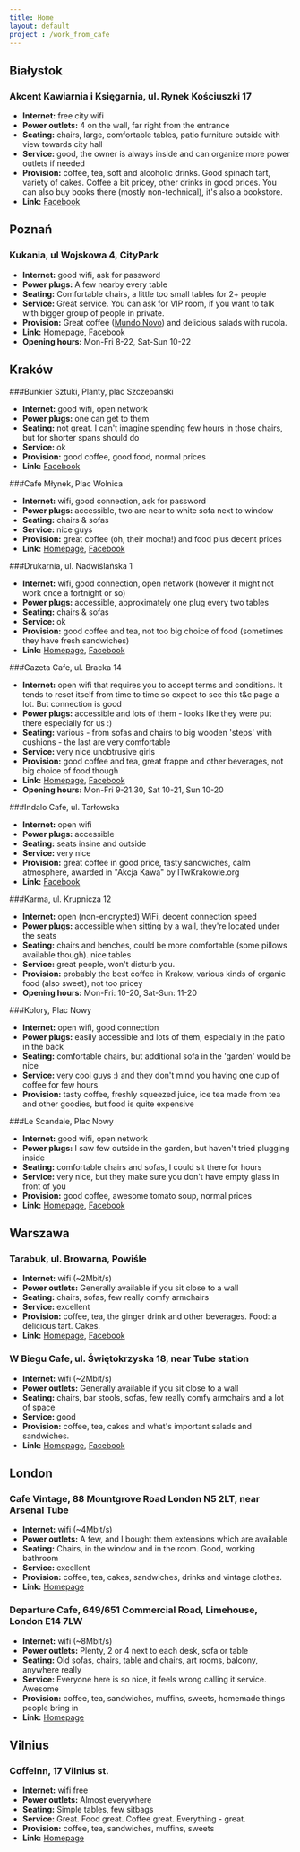 ```yaml
---
title: Home
layout: default
project : /work_from_cafe
---
```


Białystok
--------

### Akcent Kawiarnia i Księgarnia, ul. Rynek Kościuszki 17
* __Internet:__ free city wifi
* __Power outlets:__ 4 on the wall, far right from the entrance
* __Seating:__ chairs, large, comfortable tables, patio furniture outside with view towards city hall
* __Service:__ good, the owner is always inside and can organize more power outlets if needed
* __Provision:__ coffee, tea, soft and alcoholic drinks. Good spinach tart, variety of cakes. Coffee a bit pricey, other drinks in good prices. You can also buy books there (mostly non-technical), it's also a bookstore.
* __Link:__ [Facebook](http://www.facebook.com/pages/Kawiarnia-Akcent/139389146143599)

Poznań
------

### Kukania, ul Wojskowa 4, CityPark
* __Internet:__ good wifi, ask for password
* __Power plugs:__ A few nearby every table
* __Seating:__ Comfortable chairs, a little too small tables for 2+ people
* __Service:__ Great service. You can ask for VIP room, if you want to talk with bigger group of people in private.
* __Provision:__ Great coffee ([Mundo Novo](http://www.unoespresso.pl/nasza_oferta/kawa/41/52.html)) and delicious salads with rucola.
* __Link:__ [Homepage](http://www.kukania.pl/), [Facebook](https://www.facebook.com/pages/Kukania-CafeBar/124864080931538)
* __Opening hours:__ Mon-Fri 8-22, Sat-Sun 10-22

Kraków
------

###Bunkier Sztuki, Planty, plac Szczepanski

* __Internet:__ good wifi, open network
* __Power plugs:__ one can get to them
* __Seating:__ not great. I can't imagine spending few hours in those chairs, but for shorter spans should do 
* __Service:__ ok
* __Provision:__ good coffee, good food, normal prices
* __Link:__ [Facebook](http://www.facebook.com/group.php?gid=57554203936)

###Cafe Młynek, Plac Wolnica

* __Internet:__ wifi, good connection, ask for password
* __Power plugs:__ accessible, two are near to white sofa next to window
* __Seating:__ chairs & sofas
* __Service:__ nice guys
* __Provision:__ great coffee (oh, their mocha!) and food plus decent prices
* __Link:__ [Homepage](http://www.cafemlynek.pl/), [Facebook](http://www.facebook.com/pages/Cafe-M%C5%82ynek/178696854321)

###Drukarnia, ul. Nadwiślańska 1

* __Internet:__ wifi, good connection, open network (however it might not work once a fortnight or so)
* __Power plugs:__ accessible, approximately one plug every two tables
* __Seating:__ chairs & sofas
* __Service:__ ok
* __Provision:__ good coffee and tea, not too big choice of food (sometimes they have fresh sandwiches)
* __Link:__ [Homepage](http://http://www.drukarnia_podgorze.republika.pl/), [Facebook](http://www.facebook.com/pages/Drukarnia-Jazz-Club/92289934116)

###Gazeta Cafe, ul. Bracka 14

* __Internet:__ open wifi that requires you to accept terms and conditions. It tends to reset itself from time to time so expect to see this t&c page a lot. But connection is good 
* __Power plugs:__ accessible and lots of them - looks like they were put there especially for us :)
* __Seating:__ various - from sofas and chairs to big wooden 'steps' with cushions - the last are very comfortable
* __Service:__ very nice unobtrusive girls
* __Provision:__ good coffee and tea, great frappe and other beverages, not big choice of food though
* __Link:__ [Homepage](http://www.gazetacafe.pl/), [Facebook](http://www.facebook.com/pages/Gazeta-Cafe-Kraków/111777562170435)
* __Opening hours:__ Mon-Fri 9-21.30, Sat 10-21, Sun 10-20

###Indalo Cafe, ul. Tarłowska

* __Internet:__ open wifi
* __Power plugs:__ accessible
* __Seating:__ seats insine and outside
* __Service:__ very nice
* __Provision:__ great coffee in good price, tasty sandwiches, calm atmosphere, awarded in "Akcja Kawa" by ITwKrakowie.org
* __Link:__ [Facebook](http://www.facebook.com/Indalo.Cafe)

###Karma, ul. Krupnicza 12

* __Internet:__ open (non-encrypted) WiFi, decent connection speed
* __Power plugs:__ accessible when sitting by a wall, they're located under the seats
* __Seating:__ chairs and benches, could be more comfortable (some pillows available though). nice tables
* __Service:__ great people, won't disturb you.
* __Provision:__ probably the best coffee in Krakow, various kinds of organic food (also sweet), not too pricey
* __Opening hours:__ Mon-Fri: 10-20, Sat-Sun: 11-20 

###Kolory, Plac Nowy

* __Internet:__ open wifi, good connection
* __Power plugs:__ easily accessible and lots of them, especially in the patio in the back
* __Seating:__ comfortable chairs, but additional sofa in the 'garden' would be nice
* __Service:__ very cool guys :) and they don't mind you having one cup of coffee for few hours
* __Provision:__ tasty coffee, freshly squeezed juice, ice tea made from tea and other goodies, but food is quite expensive

###Le Scandale, Plac Nowy

* __Internet:__ good wifi, open network
* __Power plugs:__ I saw few outside in the garden, but haven't tried plugging inside
* __Seating:__ comfortable chairs and sofas, I could sit there for hours
* __Service:__ very nice, but they make sure you don't have empty glass in front of you
* __Provision:__ good coffee, awesome tomato soup, normal prices
* __Link:__ [Homepage](http://www.lescandale.pl/kazimierz/onas.html), [Facebook](http://www.facebook.com/LeScandale)


Warszawa
--------

### Tarabuk, ul. Browarna, Powiśle
* __Internet:__ wifi (~2Mbit/s)
* __Power outlets:__ Generally available if you sit close to a wall
* __Seating:__ chairs, sofas, few really comfy armchairs
* __Service:__ excellent
* __Provision:__ coffee, tea, the ginger drink and other beverages. Food: a delicious tart. Cakes.
* __Link:__ [Homepage](http://www.tarabuk.pl/), [Facebook](http://pl-pl.facebook.com/Tarabuk)

### W Biegu Cafe, ul. Świętokrzyska 18, near Tube station
* __Internet:__ wifi (~2Mbit/s)
* __Power outlets:__ Generally available if you sit close to a wall
* __Seating:__ chairs, bar stools, sofas, few really comfy armchairs and a lot of space
* __Service:__ good
* __Provision:__ coffee, tea, cakes and what's important salads and sandwiches.
* __Link:__ [Homepage](http://www.wbiegucafe.pl/), [Facebook](http://www.facebook.com/wbiegucafebyjacobskronung)


London
------

### Cafe Vintage, 88 Mountgrove Road London N5 2LT, near Arsenal Tube 
* __Internet:__ wifi (~4Mbit/s)
* __Power outlets:__ A few, and I bought them extensions which are available
* __Seating:__ Chairs, in the window and in the room. Good, working bathroom
* __Service:__ excellent
* __Provision:__ coffee, tea, cakes, sandwiches, drinks and vintage clothes.
* __Link:__ [Homepage](http://www.cafevintage.co.uk/)

### Departure Cafe, 649/651 Commercial Road, Limehouse, London E14 7LW
* __Internet:__ wifi (~8Mbit/s)
* __Power outlets:__ Plenty, 2 or 4 next to each desk, sofa or table
* __Seating:__ Old sofas, chairs, table and chairs, art rooms, balcony, anywhere really
* __Service:__ Everyone here is so nice, it feels wrong calling it service. Awesome
* __Provision:__ coffee, tea, sandwiches, muffins, sweets, homemade things people bring in
* __Link:__ [Homepage](http://www.depart.in/)


Vilnius
-------

### CoffeInn, 17 Vilnius st.
* __Internet:__ wifi free
* __Power outlets:__ Almost everywhere
* __Seating:__ Simple tables, few sitbags
* __Service:__ Great. Food great. Coffee great. Everything - great.
* __Provision:__ coffee, tea, sandwiches, muffins, sweets
* __Link:__ [Homepage](http://coffee-inn.lt/)
